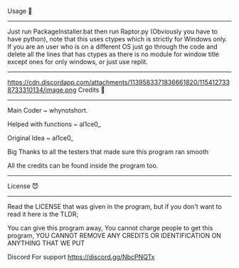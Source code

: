 
Usage 🙌
______

Just run PackageInstaller.bat then run Raptor.py (Obviously you have to have python), note that this uses ctypes which is strictly for Windows only. 
If you are an user who is on a different OS just go through the code and delete all the lines that has ctypes as there is no module for window title 
except ones for only windows, or just use replit.
______
https://cdn.discordapp.com/attachments/1139583371836661820/1154127338733310134/image.png
Credits 🤝
______

Main Coder ~ whynotshort.


Helped with functions ~ al1ce0_


Original Idea ~ al1ce0_


Big Thanks to all the testers that made sure this program ran smooth


All the credits can be found inside the program too. 
______

License 😈
______

Read the LICENSE that was given in the program, but if you don't want to read it here is the TLDR;

You can give this program away,
You cannot charge people to get this program,
YOU CANNOT REMOVE ANY CREDITS OR IDENTIFICATION ON ANYTHING THAT WE PUT


Discord For support https://discord.gg/NbcPNQTx
